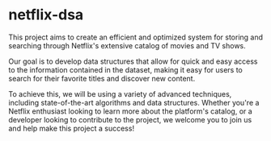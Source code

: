 # netflix-dsa

This project aims to create an efficient and optimized system for storing and searching through Netflix's extensive catalog of movies and TV shows.

Our goal is to develop data structures that allow for quick and easy access to the information contained in the dataset, making it easy for users to search for their favorite titles and discover new content.

To achieve this, we will be using a variety of advanced techniques, including state-of-the-art algorithms and data structures. Whether you're a Netflix enthusiast looking to learn more about the platform's catalog, or a developer looking to contribute to the project, we welcome you to join us and help make this project a success!
